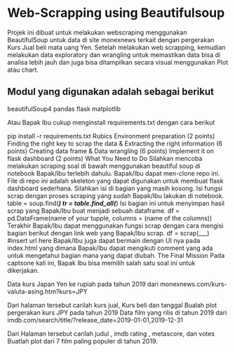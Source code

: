 # Web-Scrapping using Beautifulsoup

Projek ini dibuat untuk melakukan webscraping menggunakan BeautifulSoup untuk data di site monexnews terkait dengan pergerakan Kurs Jual beli mata uang Yen. Setelah melakukan web scrapping, kemudian melakukan  data exploratory dan wrangling untuk memastikan data bisa di analisa lebih jauh dan juga bisa ditampilkan secara visual menggunakan Plot atau chart. 


## Modul yang digunakan adalah sebagai berikut

beautifulSoup4
pandas
flask
matplotlib

Atau Bapak Ibu cukup menginstall requirements.txt dengan cara berikut

pip install -r requirements.txt
Rubics
Environment preparation (2 points)
Finding the right key to scrap the data & Extracting the right information (6 points)
Creating data frame & Data wrangling (6 points)
Implement it on flask dashboard (2 points)
What You Need to Do
Silahkan mencoba melakukan scraping soal di bawah menggunakan beautiful soup di notebook Bapak/Ibu terlebih dahulu.
Bapak/Ibu dapat men-clone repo ini.
File di repo ini adalah skeleton yang dapat digunakan untuk membuat flask dashboard sederhana.
Silahkan isi di bagian yang masih kosong.
Isi fungsi scrap dengan proses scraping yang sudah Bapak/Ibu lakukan di notebook.
table = soup.find(___)
tr = table.find_all(___)
Isi bagian ini untuk menyimpan hasil scrap yang Bapak/Ibu buat menjadi sebuah dataframe.
df = pd.DataFrame(name of your tupple, columns = (name of the columns))
Terakhir Bapak/Ibu dapat menggunakan fungsi scrap dengan cara mengisi bagian berikut dengan link web yang Bapak/Ibu scrap.
df = scrap(___) #insert url here
Bapak/Ibu juga dapat bermain dengan UI nya pada index.html yang dimana Bapak/Ibu dapat mengikuti comment yang ada untuk mengetahui bagian mana yang dapat diubah.
The Final Mission
Pada captsone kali ini, Bapak Ibu bisa memilih salah satu soal ini untuk dikerjakan.

Data kurs Japan Yen ke rupiah pada tahun 2019 dari monexnews.com/kurs-valuta-asing.htm?kurs=JPY

Dari halaman tersebut carilah kurs jual, Kurs beli dan tanggal
Bualah plot pergerakan kurs JPY pada tahun 2019
Data film yang rilis di tahun 2019 dari imdb.com/search/title/?release_date=2019-01-01,2019-12-31

Dari Halaman tersebut carilah judul , imdb rating , metascore, dan votes
Buatlah plot dari 7 film paling populer di tahun 2019.
